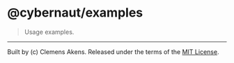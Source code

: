 # @cybernaut/examples

> Usage examples.

---
Built by (c) Clemens Akens. Released under the terms of the [MIT License][cybernaut-license].

[cybernaut-license]: https://github.com/clebert/cybernaut/blob/master/LICENSE
